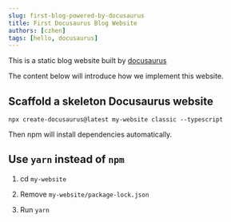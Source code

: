 ```yaml
---
slug: first-blog-powered-by-docusaurus
title: First Docusaurus Blog Website
authors: [czhen]
tags: [hello, docusaurus]
---
```


This is a static blog website built by [docusaurus](https://docusaurus.io/)

The content below will introduce how we implement this website.

<!--truncate-->

## Scaffold a skeleton Docusaurus website

```shell
npx create-docusaurus@latest my-website classic --typescript
```

Then npm will install dependencies automatically.

## Use `yarn` instead of `npm`

1. cd `my-website`

2. Remove `my-website/package-lock.json`

3. Run `yarn`
